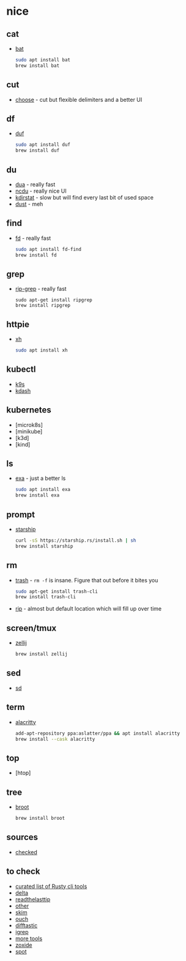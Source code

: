 # nice

## cat
* [bat](https://github.com/sharkdp/bat)

  ```bash
  sudo apt install bat
  brew install bat
  ```

## cut
* [choose](https://github.com/theryangeary/choose) - cut but flexible delimiters and a better UI

## df
* [duf](https://github.com/muesli/duf)

  ```bash
  sudo apt install duf
  brew install duf
  ```

## du
* [dua](https://github.com/Byron/dua-cli) - really fast
* [ncdu](https://github.com/bootandy/dust) - really nice UI
* [kdirstat](https://kdirstat.sourceforge.net/) - slow but will find every last bit of used space
* [dust](https://github.com/bootandy/dust) - meh

## find
* [fd](https://github.com/sharkdp/fd) - really fast

  ```bash
  sudo apt install fd-find
  brew install fd
  ```


## grep
* [rip-grep](https://github.com/BurntSushi/ripgrep) - really fast

  ```
  sudo apt-get install ripgrep
  brew install ripgrep
  ```

## httpie
* [xh](https://github.com/ducaale/xh)

  ```bash
  sudo apt install xh
  ```

## kubectl
* [k9s](https://k9scli.io/)
* [kdash](https://github.com/kdash-rs/kdash/)

## kubernetes
* [microk8s]
* [minikube]
* [k3d]
* [kind]

## ls
* [exa](https://github.com/ogham/exa) - just a better ls

  ```bash
  sudo apt install exa
  brew install exa
  ```

## prompt
* [starship](https://starship.rs/)

  ```bash
  curl -sS https://starship.rs/install.sh | sh
  brew install starship
  ```


## rm
* [trash](https://github.com/andreafrancia/trash-cli) - `rm -f` is insane. Figure that out before it bites you

  ```bash
  sudo apt-get install trash-cli
  brew install trash-cli
  ```
  
* [rip](https://github.com/nivekuil/rip) - almost but default location which will fill up over time

## screen/tmux
* [zellij](https://github.com/zellij-org/zellij)

  ```bash
  brew install zellij
  ```

## sed
* [sd](https://github.com/chmln/sd)

## term
* [alacritty](https://github.com/alacritty/alacritty)

  ```bash
  add-apt-repository ppa:aslatter/ppa && apt install alacritty
  brew install --cask alacritty
  ```

## top
* [htop]

## tree
* [broot]()
  ```bash
  brew install broot
  ```



## sources
* [checked](https://deepu.tech/rust-terminal-tools-linux-mac-windows-fish-zsh/)


## to check
* [curated list of Rusty cli tools](https://gist.github.com/sts10/daadbc2f403bdffad1b6d33aff016c0a)
* [delta](https://github.com/dandavison/delta)
* [readthelasttip](https://towardsdatascience.com/awesome-rust-powered-command-line-utilities-b5359c38692#0776)
* [other](https://itsfoss.com/rust-cli-tools/)
* [skim](https://github.com/lotabout/skim)
* [ouch](https://github.com/ouch-org/ouch)
* [difftastic](https://github.com/Wilfred/difftastic/?ref=itsfoss.com)
* [igrep](https://github.com/konradsz/igrep)
* [more tools](https://github.com/unpluggedcoder/awesome-rust-tools)
* [zoxide](https://github.com/ajeetdsouza/zoxide)
* [spot](https://github.com/rauchg/spot)

